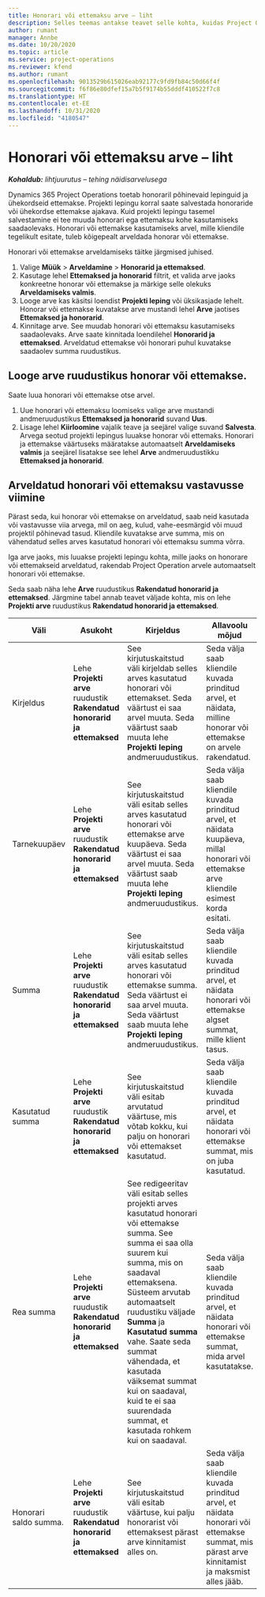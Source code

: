 ```yaml
---
title: Honorari või ettemaksu arve – liht
description: Selles teemas antakse teavet selle kohta, kuidas Project Operationsis honorari või ettemaksu arveldada.
author: rumant
manager: Annbe
ms.date: 10/20/2020
ms.topic: article
ms.service: project-operations
ms.reviewer: kfend
ms.author: rumant
ms.openlocfilehash: 9013529b615026eab92177c9fd9fb84c50d66f4f
ms.sourcegitcommit: f6f86e80dfef15a7b5f9174b55dddf410522f7c8
ms.translationtype: HT
ms.contentlocale: et-EE
ms.lasthandoff: 10/31/2020
ms.locfileid: "4180547"
---
```

# <a name="invoice-a-retainer-or-an-advance---lite"></a>Honorari või ettemaksu arve – liht

_**Kohaldub:** lihtjuurutus – tehing näidisarvelusega_

Dynamics 365 Project Operations toetab honoraril põhinevaid lepinguid ja ühekordseid ettemakse. Projekti lepingu korral saate salvestada honoraride või ühekordse ettemakse ajakava. Kuid projekti lepingu tasemel salvestamine ei tee muuda honorari ega ettemaksu kohe kasutamiseks saadaolevaks. Honorari või ettemakse kasutamiseks arvel, mille kliendile tegelikult esitate, tuleb kõigepealt arveldada honorar või ettemakse.

Honorari või ettemakse arveldamiseks täitke järgmised juhised.

1. Valige **Müük** > **Arveldamine** > **Honorarid ja ettemaksed**. 
2. Kasutage lehel **Ettemaksed ja honorarid** filtrit, et valida arve jaoks konkreetne honorar või ettemakse ja märkige selle olekuks **Arveldamiseks valmis**.
3. Looge arve kas käsitsi loendist **Projekti leping** või üksikasjade lehelt. Honorar või ettemakse kuvatakse arve mustandi lehel **Arve** jaotises **Ettemaksed ja honorarid**.
4. Kinnitage arve. See muudab honorari või ettemaksu kasutamiseks saadaolevaks. Arve saate kinnitada loendilehel **Honorarid ja ettemaksed**. Arveldatud ettemakse või honorari puhul kuvatakse saadaolev summa ruudustikus.

## <a name="create-a-retainer-or-advance-from-the-invoice-grid"></a>Looge arve ruudustikus honorar või ettemakse.

Saate luua honorari või ettemakse otse arvel.

1. Uue honorari või ettemaksu loomiseks valige arve mustandi andmeruudustikus **Ettemaksed ja honorarid** suvand **Uus**. 
2. Lisage lehel **Kiirloomine** vajalik teave ja seejärel valige suvand **Salvesta**. Arvega seotud projekti lepingus luuakse honorar või ettemaks. Honorari ja ettemakse väärtuseks määratakse automaatselt **Arveldamiseks valmis** ja seejärel lisatakse see lehel **Arve** andmeruudustikku **Ettemaksed ja honorarid**.

## <a name="reconcile-an-invoiced-retainer-or-advance"></a>Arveldatud honorari või ettemaksu vastavusse viimine

Pärast seda, kui honorar või ettemakse on arveldatud, saab neid kasutada või vastavusse viia arvega, mil on aeg, kulud, vahe-eesmärgid või muud projektil põhinevad tasud. Kliendile kuvatakse arve summa, mis on vähendatud selles arves kasutatud honorari või ettemaksu summa võrra.

Iga arve jaoks, mis luuakse projekti lepingu kohta, mille jaoks on honorare või ettemakseid arveldatud, rakendab Project Operation arvele automaatselt honorari või ettemakse.

Seda saab näha lehe **Arve** ruudustikus **Rakendatud honorarid ja ettemaksed**. Järgmine tabel annab teavet väljade kohta, mis on lehe **Projekti arve** ruudustikus **Rakendatud honorarid ja ettemaksed**.

| Väli | Asukoht | Kirjeldus | Allavoolu mõjud |
| --- | --- | --- | --- |
| Kirjeldus | Lehe **Projekti arve** ruudustik **Rakendatud honorarid ja ettemaksed** |See kirjutuskaitstud väli kirjeldab selles arves kasutatud honorari või ettemakset. Seda väärtust ei saa arvel muuta. Seda väärtust saab muuta lehe **Projekti leping** andmeruudustikus. | Seda välja saab kliendile kuvada prinditud arvel, et näidata, milline honorar või ettemakse on arvele rakendatud. |
| Tarnekuupäev | Lehe **Projekti arve** ruudustik **Rakendatud honorarid ja ettemaksed**  | See kirjutuskaitstud väli esitab selles arves kasutatud honorari või ettemakse arve kuupäeva. Seda väärtust ei saa arvel muuta. Seda väärtust saab muuta lehe **Projekti leping** andmeruudustikus. | Seda välja saab kliendile kuvada prinditud arvel, et näidata kuupäeva, millal honorari või ettemakse arve kliendile esimest korda esitati. |
| Summa | Lehe **Projekti arve** ruudustik **Rakendatud honorarid ja ettemaksed**  | See kirjutuskaitstud väli esitab selles arves kasutatud honorari või ettemakse summa. Seda väärtust ei saa arvel muuta. Seda väärtust saab muuta lehe **Projekti leping** andmeruudustikus. | Seda välja saab kliendile kuvada prinditud arvel, et näidata honorari või ettemakse algset summat, mille klient tasus. |
| Kasutatud summa | Lehe **Projekti arve** ruudustik **Rakendatud honorarid ja ettemaksed**  | See kirjutuskaitstud väli esitab arvutatud väärtuse, mis võtab kokku, kui palju on honorari või ettemakset kasutatud. | Seda välja saab kliendile kuvada prinditud arvel, et näidata honorari või ettemakse summat, mis on juba kasutatud. |
| Rea summa | Lehe **Projekti arve** ruudustik **Rakendatud honorarid ja ettemaksed**  | See redigeeritav väli esitab selles projekti arves kasutatud honorari või ettemakse summa. See summa ei saa olla suurem kui summa, mis on saadaval ettemaksena. Süsteem arvutab automaatselt ruudustiku väljade **Summa** ja **Kasutatud summa** vahe. Saate seda summat vähendada, et kasutada väiksemat summat kui on saadaval, kuid te ei saa suurendada summat, et kasutada rohkem kui on saadaval. | Seda välja saab kliendile kuvada prinditud arvel, et näidata honorari või ettemakse summat, mida arvel kasutatakse. |
| Honorari saldo summa. | Lehe **Projekti arve** ruudustik **Rakendatud honorarid ja ettemaksed**  | See kirjutuskaitstud väli esitab väärtuse, kui palju honorarist või ettemaksest pärast arve kinnitamist alles on. | Seda välja saab kliendile kuvada prinditud arvel, et näidata honorari või ettemakse summat, mis pärast arve kinnitamist ja maksmist alles jääb. |

